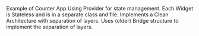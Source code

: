 Example of Counter App Using Provider for state management. Each Widget is Stateless and is in a separate class and file. Implements a Clean Architecture with separation of layers. Uses (older) Bridge structure to implement the separation of layers.
